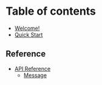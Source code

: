 # Table of contents

* [Welcome!](README.md)
* [Quick Start](quick-start.md)

## Reference

* [API Reference](reference/api-reference/README.md)
  * [Message](reference/api-reference/message.md)
